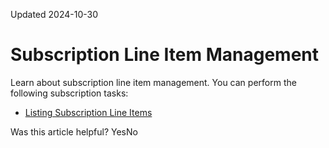 Updated 2024-10-30
# Subscription Line Item Management
Learn about subscription line item management.
You can perform the following subscription tasks:
  * [Listing Subscription Line Items](https://docs.oracle.com/en-us/iaas/Content/General/organization/list-lineitem-subscriptions.htm#list_lineitem_subscriptions "View the list of line items in a subscription.")


Was this article helpful?
YesNo

